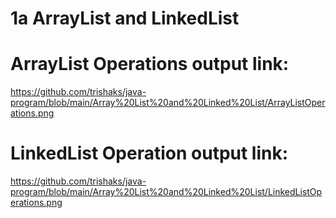 # 1a ArrayList and LinkedList
# ArrayList Operations output link:
https://github.com/trishaks/java-program/blob/main/Array%20List%20and%20Linked%20List/ArrayListOperations.png
# LinkedList Operation output link:
https://github.com/trishaks/java-program/blob/main/Array%20List%20and%20Linked%20List/LinkedListOperations.png
